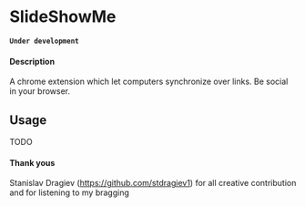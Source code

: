 SlideShowMe
===========

**` Under development `**

#### Description
A chrome extension which let computers synchronize over links. Be social in your browser.

Usage
-----
TODO


#### Thank yous

Stanislav Dragiev (https://github.com/stdragiev1) for all creative contribution and for listening to my bragging
